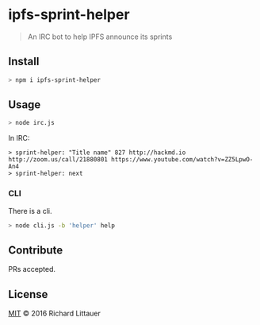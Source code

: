 # ipfs-sprint-helper

> An IRC bot to help IPFS announce its sprints

## Install

```sh
> npm i ipfs-sprint-helper
```

## Usage

```sh
> node irc.js
```

In IRC:

```
> sprint-helper: "Title name" 827 http://hackmd.io http://zoom.us/call/21880801 https://www.youtube.com/watch?v=ZZ5LpwO-An4
> sprint-helper: next
```

### CLI

There is a cli.

```sh
> node cli.js -b 'helper' help
```

## Contribute

PRs accepted.

## License

[MIT](LICENSE) © 2016 Richard Littauer
